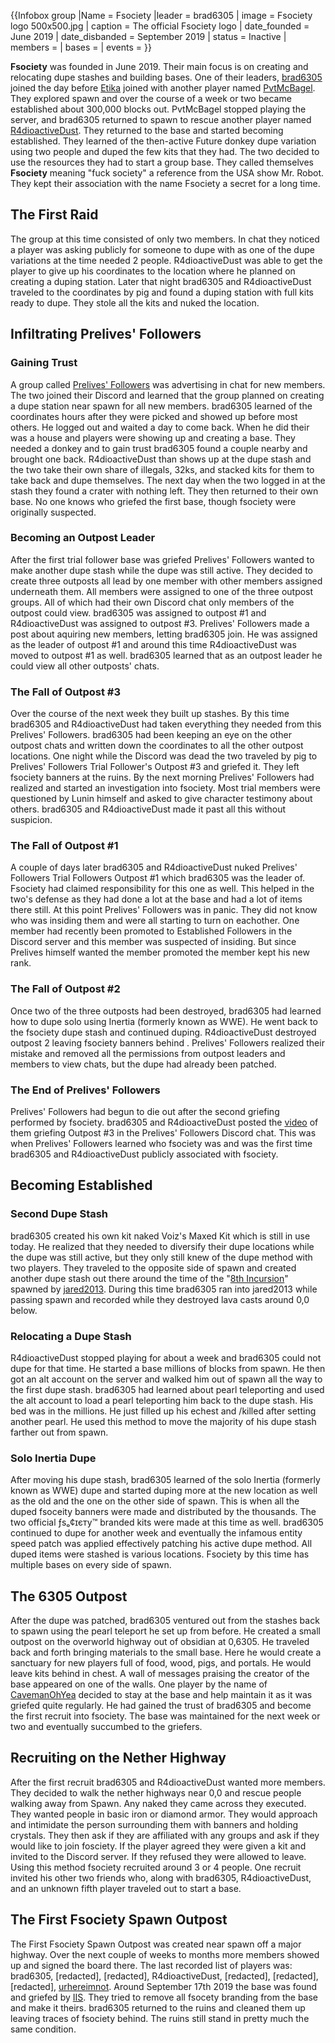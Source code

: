 {{Infobox group
|Name = Fsociety
|leader = brad6305
| image = Fsociety logo 500x500.jpg
| caption = The official Fsociety logo
| date_founded = June 2019
| date_disbanded = September 2019
| status = Inactive
| members =
| bases =
| events =
}}

**Fsociety** was founded in June 2019. Their main focus is on creating and relocating dupe stashes and building bases. One of their leaders, [brad6305](https://2b2t.miraheze.org/wiki/brad6305) joined the day before [Etika](https://2b2t.miraheze.org/wiki/Etika) joined with another player named [PvtMcBagel](https://2b2t.miraheze.org/wiki/PvtMcBagel). They explored spawn and over the course of a week or two became established about 300,000 blocks out. PvtMcBagel stopped playing the server, and brad6305 returned to spawn to rescue another player named [R4dioactiveDust](https://2b2t.miraheze.org/wiki/R4dioactiveDust). They returned to the base and started becoming established. They learned of the then-active Future donkey dupe variation using two people and duped the few kits that they had. The two decided to use the resources they had to start a group base. They called themselves **Fsociety** meaning "fuck society" a reference from the USA show Mr. Robot. They kept their association with the name Fsociety a secret for a long time.

## The First Raid
The group at this time consisted of only two members. In chat they noticed a player was asking publicly for someone to dupe with as one of the dupe variations at the time needed 2 people. R4dioactiveDust was able to get the player to give up his coordinates to the location where he planned on creating a duping station. Later that night brad6305 and R4dioactiveDust traveled to the coordinates by pig and found a duping station with full kits ready to dupe. They stole all the kits and nuked the location.

## Infiltrating Prelives' Followers
### Gaining Trust
A group called [Prelives' Followers](https://2b2t.miraheze.org/wiki/Prelives%27_Followers) was advertising in chat for new members. The two joined their Discord and learned that the group planned on creating a dupe station near spawn for all new members. brad6305 learned of the coordinates hours after they were picked and showed up before most others. He logged out and waited a day to come back. When he did their was a house and players were showing up and creating a base. They needed a donkey and to gain trust brad6305 found a couple nearby and brought one back. R4dioactiveDust than shows up at the dupe stash and the two take their own share of illegals, 32ks, and stacked kits for them to take back and dupe themselves. The next day when the two logged in at the stash they found a crater with nothing left. They then returned to their own base. No one knows who griefed the first base, though fsociety were originally suspected.

### Becoming an Outpost Leader
After the first trial follower base was griefed Prelives' Followers wanted to make another dupe stash while the dupe was still active. They decided to create three outposts all lead by one member with other members assigned underneath them. All members were assigned to one of the three outpost groups. All of which had their own Discord chat only members of the outpost could view. brad6305 was assigned to outpost #1 and R4dioactiveDust was assigned to outpost #3. Prelives' Followers made a post about aquiring new members, letting brad6305 join. He was assigned as the leader of outpost #1 and around this time R4dioactiveDust was moved to outpost #1 as well. brad6305 learned that as an outpost leader he could view all other outposts' chats.

### The Fall of Outpost #3
Over the course of the next week they built up stashes. By this time brad6305 and R4dioactiveDust had taken everything they needed from this Prelives' Followers. brad6305 had been keeping an eye on the other outpost chats and written down the coordinates to all the other outpost locations. One night while the Discord was dead the two traveled by pig to Prelives' Followers Trial Follower's Outpost #3 and griefed it. They left fsociety banners at the ruins. By the next morning Prelives' Followers had realized and started an investigation into fsociety. Most trial members were questioned by Lunin himself and asked to give character testimony about others. brad6305 and R4dioactiveDust made it past all this without suspicion.

### The Fall of Outpost #1
A couple of days later brad6305 and R4dioactiveDust nuked Prelives' Followers Trial Followers Outpost #1 which brad6305 was the leader of. Fsociety had claimed responsibility for this one as well. This helped in the two's defense as they had done a lot at the base and had a lot of items there still. At this point Prelives' Followers was in panic. They did not know who was insiding them and were all starting to turn on eachother. One member had recently been promoted to Established Followers in the Discord server and this member was suspected of insiding. But since Prelives himself wanted the member promoted the member kept his new rank.

### The Fall of Outpost #2
Once two of the three outposts had been destroyed, brad6305 had learned how to dupe solo using Inertia (formerly known as WWE). He went back to the fsociety dupe stash and continued duping. R4dioactiveDust destroyed outpost 2 leaving fsociety banners behind . Prelives' Followers realized their mistake and removed all the permissions from outpost leaders and members to view chats, but the dupe had already been patched.

### The End of Prelives' Followers
Prelives' Followers had begun to die out after the second griefing performed by fsociety. brad6305 and R4dioactiveDust posted the [video](https://youtu.be/1-zP2mwwwZ8) of them griefing Outpost #3 in the Prelives' Followers Discord chat. This was when Prelives' Followers learned who fsociety was and was the first time brad6305 and R4dioactiveDust publicly associated with fsociety.

## Becoming Established
### Second Dupe Stash
brad6305 created his own kit naked Voiz's Maxed Kit which is still in use today. He realized that they needed to diversify their dupe locations while the dupe was still active, but they only still knew of the dupe method with two players. They traveled to the opposite side of spawn and created another dupe stash out there around the time of the "[8th Incursion](https://2b2t.miraheze.org/wiki/Spawn_Incursions)" spawned by [jared2013](https://2b2t.miraheze.org/wiki/jared2013). During this time brad6305 ran into jared2013 while passing spawn and recorded while they destroyed lava casts around 0,0 below.

### Relocating a Dupe Stash
R4dioactiveDust stopped playing for about a week and brad6305 could not dupe for that time. He started a base millions of blocks from spawn. He then got an alt account on the server and walked him out of spawn all the way to the first dupe stash. brad6305 had learned about pearl teleporting and used the alt account to load a pearl teleporting him back to the dupe stash. His bed was in the millions. He just filled up his echest and /killed after setting another pearl. He used this method to move the majority of his dupe stash farther out from spawn.

### Solo Inertia Dupe
 After moving his dupe stash, brad6305 learned of the solo Inertia (formerly known as WWE) dupe and started duping more at the new location as well as the old and the one on the other side of spawn. This is when all the duped fsoceity banners were made and distributed by the thousands. The two official ƒѕₒ¢ɪєту™ branded kits were made at this time as well. brad6305 continued to dupe for another week and eventually the infamous entity speed patch was applied effectively patching his active dupe method. All duped items were stashed is various locations. Fsociety by this time has multiple bases on every side of spawn.
## The 6305 Outpost
After the dupe was patched, brad6305 ventured out from the stashes back to spawn using the pearl teleport he set up from before. He created a small outpost on the overworld highway out of obsidian at 0,6305. He traveled back and forth bringing materials to the small base. Here he would create a sanctuary for new players full of food, wood, pigs, and portals. He would leave kits behind in chest. A wall of messages praising the creator of the base appeared on one of the walls. One player by the name of [CavemanOhYea](https://2b2t.miraheze.org/wiki/CavemanOhYea) decided to stay at the base and help maintain it as it was griefed quite regularly. He had gained the trust of brad6305 and become the first recruit into fsociety. The base was maintained for the next week or two and eventually succumbed to the griefers.
## Recruiting on the Nether Highway
After the first recruit brad6305 and R4dioactiveDust wanted more members. They decided to walk the nether highways near 0,0 and rescue people walking away from Spawn. Any naked they came across they executed. They wanted people in basic iron or diamond armor. They would approach and intimidate the person surrounding them with banners and holding crystals. They then ask if they are affiliated with any groups and ask if they would like to join fosciety. If the player agreed they were given a kit and invited to the Discord server. If they refused they were allowed to leave. Using this method fsociety recruited around 3 or 4 people. One recruit invited his other two friends who, along with brad6305, R4dioactiveDust, and an unknown fifth player traveled out to start a base.

## The First Fsociety Spawn Outpost
The First Fsociety Spawn Outpost was created near spawn off a major highway. Over the next couple of weeks to months more members showed up and signed the board there. The last recorded list of players was: brad6305, [redacted], [redacted], R4dioactiveDust, [redacted], [redacted], [redacted], [urhereimnot](https://2b2t.miraheze.org/wiki/urhereimnot). Around September 17th 2019 the base was found and griefed by [IIS](https://2b2t.miraheze.org/wiki/Independent_Interstate_Society). They tried to remove all fsocety branding from the base and make it theirs. brad6305 returned to the ruins and cleaned them up leaving traces of fsociety behind. The ruins still stand in pretty much the same condition.